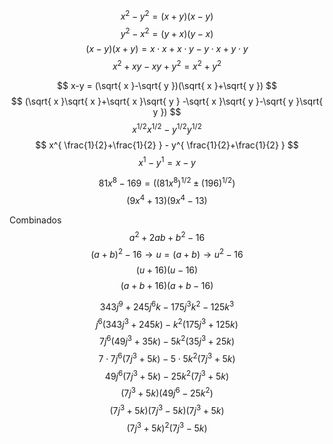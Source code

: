 
$$
x{^2}-y{^2} = (x+y)(x-y)
$$
$$
y^{2}-x^{2} = (y+x)(y-x)
$$
$$
(x-y)(x+y)=x\cdot x + x\cdot y - y\cdot x + y\cdot y
$$
$$
x^{2}+xy-xy+y^{2} = x^{2}+y^{2}
$$


$$
x-y = (\sqrt{ x }-\sqrt{ y })(\sqrt{ x }+\sqrt{ y })
$$
$$
(\sqrt{ x }\sqrt{ x }+\sqrt{ x }\sqrt{ y } -\sqrt{ x }\sqrt{ y }-\sqrt{ y }\sqrt{ y })
$$
$$
x^{1/2}x^{1/2}- y^{1/2}y^{1/2}
$$
$$
x^{ \frac{1}{2}+\frac{1}{2} } - y^{ \frac{1}{2}+\frac{1}{2} }
$$
$$
x^{1}-y^{1} = x-y
$$

$$
81x^{8}-169 = ((81x^{8})^{1/2} \pm (196)^{1/2})
$$
$$
(9x^{4}+13)(9x^{4}-13)
$$



Combinados
$$
a^{2}+2ab+b^{2}-16
$$
$$
(a+b)^{2}-16 \to u = (a+b) \to u^{2}-16
$$
$$
(u+16)(u-16)
$$
$$
(a+b+16)(a+b-16)
$$


$$
343j^{9}+245j^{6}k-175j^{3}k^{2}-125k^{3}
$$
$$
j^{6}(343j^{3}+245k)-k^{2}(175j^{3}+125k)
$$
$$
7j^{6}(49j^{3}+35k)-5k^{2}(35j^{3}+25k)
$$
$$
7\cdot 7j^{6}(7j^{3}+5k)-5\cdot 5 k^{2}(7j^{3}+5k)
$$
$$
49j^{6}(7j^{3}+5k)-25k^{2}(7j^{3}+5k)
$$
$$
(7j^{3}+5k)(49j^{6}-25k^{2})
$$
$$
(7j^{3}+5k)(7j^{3}-5k)(7j^{3}+5k)
$$
$$
(7j^{3}+5k)^{2}(7j^{3}-5k)
$$
